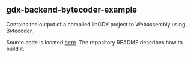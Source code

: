 ## gdx-backend-bytecoder-example

Contains the output of a compiled libGDX project to Webassembly using Bytecoder.

Source code is located [here](https://github.com/squins/gdx-backend-bytecoder/tree/master/gdx-backend-bytecoder-example). The repository README describes how to build it.

